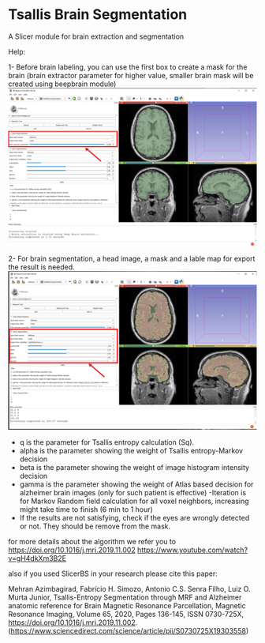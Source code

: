 # Tsallis Brain Segmentation
A Slicer module for brain extraction and segmentation

Help:

1- Before brain labeling, you can use the first box to create a mask for the brain (brain extractor parameter for higher value, smaller brain mask will be created using beepbrain module)
![Alt text](Screenshot1.jpg?raw=true "Using SlicerBS for brain extraction")

2- For brain segmentation, a head image, a mask and a lable map for export the result is needed.
![Alt text](Screenshot2.jpg?raw=true "Using SlicerBS for brain label")

- q is the parameter for Tsallis entropy calculation (Sq).
- alpha is the parameter showing the weight of Tsallis entropy-Markov decision 
- beta is the parameter showing the weight of image histogram intensity decision
- gamma  is the parameter showing the weight of Atlas based decision for alzheimer brain images (only for such patient is effective)
-Iteration is for Markov Random field calculation for all voxel neighbors, increasing might take time to finish (6 min to 1 hour)
- If the results are not satisfying, check if the eyes are wrongly detected or not. They should be remove from the mask.

for more details about the algorithm we refer you to https://doi.org/10.1016/j.mri.2019.11.002 https://www.youtube.com/watch?v=gH4dkXm3B2E

also if you used SlicerBS in your research please cite this paper:

Mehran Azimbagirad, Fabrício H. Simozo, Antonio C.S. Senra Filho, Luiz O. Murta Junior,
Tsallis-Entropy Segmentation through MRF and Alzheimer anatomic reference for Brain Magnetic Resonance Parcellation,
Magnetic Resonance Imaging,
Volume 65,
2020,
Pages 136-145,
ISSN 0730-725X,
https://doi.org/10.1016/j.mri.2019.11.002.
(https://www.sciencedirect.com/science/article/pii/S0730725X19303558)
